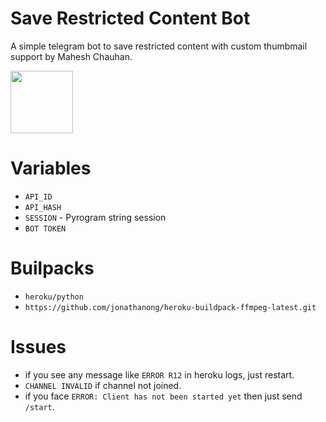 # Save Restricted Content Bot

A simple telegram bot to save restricted content with custom thumbmail support by Mahesh Chauhan.

<p><a href="https://t.me/MaheshChauhan"> <img src="https://img.shields.io/badge/Telegram-blue?style=for-the-badge&logo=telegram&logoColor=white" width="100""/></a></p>

# Variables

- `API_ID`
- `API_HASH`
- `SESSION` - Pyrogram string session
- `BOT TOKEN` 

# Builpacks

- `heroku/python`
- `https://github.com/jonathanong/heroku-buildpack-ffmpeg-latest.git`

# Issues
- if you see any message like `ERROR R12` in heroku logs, just restart. 
- `CHANNEL INVALID` if channel not joined. 
- if you face `ERROR: Client has not been started yet` then just send `/start`.
